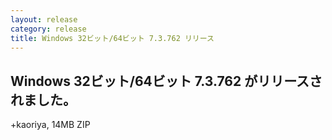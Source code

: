 ```yaml
---
layout: release
category: release
title: Windows 32ビット/64ビット 7.3.762 リリース
---
```


Windows 32ビット/64ビット 7.3.762 がリリースされました。
-------------------------------------------------------

+kaoriya, 14MB ZIP
